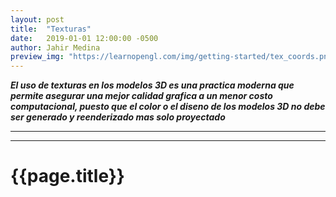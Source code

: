 ```yaml
---
layout: post
title:  "Texturas"
date:   2019-01-01 12:00:00 -0500
author: Jahir Medina
preview_img: "https://learnopengl.com/img/getting-started/tex_coords.png"
---
```


___El uso de texturas en los modelos 3D es una practica moderna que permite asegurar una mejor calidad grafica a un menor costo computacional, puesto que el color o el diseno de los modelos 3D no debe ser generado y reenderizado mas solo proyectado___

---
---

# {{page.title}}

